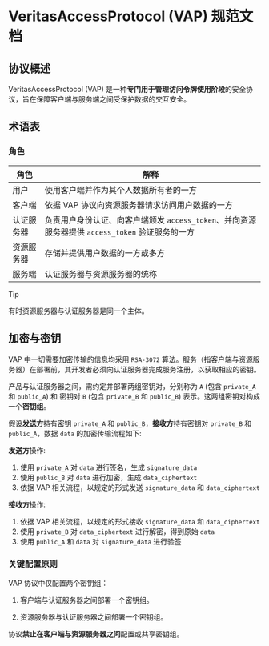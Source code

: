 # VeritasAccessProtocol (VAP) 规范文档

## 协议概述

VeritasAccessProtocol (VAP) 是一种**专门用于管理访问令牌使用阶段**的安全协议，旨在保障客户端与服务端之间受保护数据的交互安全。

## 术语表

### 角色

| 角色       | 解释                                                                                            |
| ---------- | ----------------------------------------------------------------------------------------------- |
| 用户       | 使用客户端并作为其个人数据所有者的一方                                                          |
| 客户端     | 依据 VAP 协议向资源服务器请求访问用户数据的一方                                                 |
| 认证服务器 | 负责用户身份认证、向客户端颁发 `access_token`、并向资源服务器提供 `access_token` 验证服务的一方 |
| 资源服务器 | 存储并提供用户数据的一方或多方                                                                  |
| 服务端     | 认证服务器与资源服务器的统称                                                                    |

> [!TIP]
> 有时资源服务器与认证服务器是同一个主体。

## 加密与密钥

VAP 中一切需要加密传输的信息均采用 `RSA-3072` 算法。服务（指客户端与资源服务器）在部署前，其开发者必须向认证服务器完成服务注册，以获取相应的密钥。

产品与认证服务器之间，需约定并部署两组密钥对，分别称为 `A` (包含 `private_A` 和 `public_A`) 和 密钥对 `B` (包含 `private_B` 和 `public_B`) 表示。这两组密钥对构成一个**密钥组**。

假设**发送方**持有密钥 `private_A` 和 `public_B`，**接收方**持有密钥对 `private_B` 和 `public_A`，数据 `data` 的加密传输流程如下:

**发送方**操作:

1. 使用 `private_A` 对 `data` 进行签名，生成 `signature_data`
2. 使用 `public_B` 对 `data` 进行加密，生成 `data_ciphertext`
3. 依据 VAP 相关流程，以规定的形式发送 `signature_data` 和 `data_ciphertext`

**接收方**操作:

1. 依据 VAP 相关流程，以规定的形式接收 `signature_data` 和 `data_ciphertext`
2. 使用 `private_B` 对 `data_ciphertext` 进行解密，得到原始 `data`
3. 使用 `public_A` 和 `data` 对 `signature_data` 进行验签

### 关键配置原则

VAP 协议中仅配置两个密钥组：

1. 客户端与认证服务器之间部署一个密钥组。

2. 资源服务器与认证服务器之间部署一个密钥组。

协议**禁止在客户端与资源服务器之间**配置或共享密钥组。
